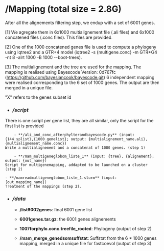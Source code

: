 # **/Mapping** (total size = 2.8G)

After all the alignements filtering step, we endup with a set of 6001 genes.

[1] We agregate them in 6x1000 multialignement file (.ali files) and 6x1000 concatened files (.conc files). This files are provided.

[2] One of the 1000 concatened genes file is used to compute a phylogeny using Iqtree2 and a GTR+4 model (iqtree2 -s {multigene.conc}  -m GTR+G4 -nt 8 -alrt 1000 -B 1000 --boot-trees).

[3] The multialignement and the tree are used for the mapping.
   The mapping is realised using Bayescode Version: 0d767fc (https://github.com/bayesiancook/bayescode.git)
   6 independent mapping were realised corresponding to the 6 set of 1000 genes. The output are then merged in a unique file.

"X" refers to the genes subset id

- ### */script*
 
There is one script per gene list, they are all similar, only the script for the first list is provided

        - **/ali_and_conc_afterphylterandbayescode.py** (input: {144_splist},{1000_genelist}; output: {multialignement_name.ali}, {multialignement_name.conc})
  	Write a multialignement and a concatenat of 1000 genes. (step 1)

        - **/mam_multigeneglobom_liste_1** (input: {tree}, {alignement}; output: {out_name})
   	Script for multigenemapping, addapted to be launched on a cluster (step 2)

	- **/mamreadmultigeneglobom_liste_1.slurm** (input: {out_mapping_name})
   	Treatment of the mappings (step 2).

- ### */data*

	- **/list6002genes**: final 6001 gene list

	- **6001genes.tar.gz**: the 6001 genes alignements

	- **1007forphylo.conc.treefile_rooted**: Phylogeny (output of step 2)

	- **/mam_merge_genedsomsuffstat**: Suffstat from the 6 * 1000 genes mapping, merged in a unique file for fastcoevol (output of step 3)
